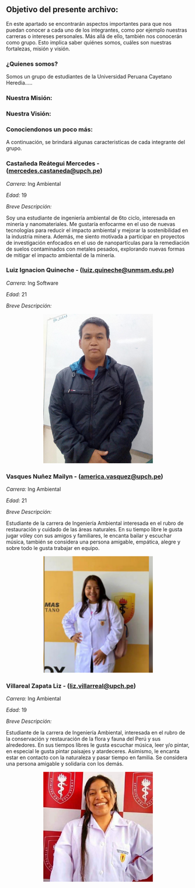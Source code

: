 ## Objetivo del presente archivo: 

En este apartado se encontrarán aspectos importantes para que nos puedan conocer a cada uno de los integrantes, como por ejemplo nuestras carreras o intereses personales. Más allá de ello, también nos conocerán como grupo. Esto implica saber quiénes somos, cuáles son nuestras fortalezas, misión y visión.

### ¿Quienes somos?

Somos un grupo de estudiantes de la Universidad Peruana Cayetano Heredia.....

### Nuestra Misión: 



### Nuestra Visión:


### Conociendonos un poco más: 

A continuación, se brindará algunas caracteristicas de cada integrante del grupo.


### Castañeda Reátegui Mercedes - (mercedes.castaneda@upch.pe)

*Carrera:* Ing Ambiental

*Edad:* 19

*Breve Descripción:*

Soy una estudiante de ingeniería ambiental de 6to ciclo, interesada en minería y nanomateriales. Me gustaría enfocarme en el uso de nuevas tecnologías para reducir el impacto ambiental y mejorar la sostenibilidad en la industria minera. Además, me siento motivada a participar en proyectos de investigación enfocados en el uso de nanopartículas para la remediación de suelos contaminados con metales pesados, explorando nuevas formas de mitigar el impacto ambiental de la minería.

### Luiz Ignacion Quineche - (luiz.quineche@unmsm.edu.pe)

*Carrera:* Ing Software

*Edad:* 21

*Breve Descripción:*






<p align= "center">
  <img src="https://github.com/Liz-30/PROYECTO-DE-INGENIER-A-1-/blob/main/Carpetas_del_Proyecto/Imagenes/B-Fotos%20de%20integrantes/C-Luiz.jpeg" width="300px"/>
</p>






### Vasques Nuñez Mailyn - (america.vasquez@upch.pe)

*Carrera:* Ing Ambiental

*Edad:* 21

*Breve Descripción:* 

Estudiante de la carrera de Ingeniería Ambiental interesada en el rubro de restauración y cuidado de las áreas naturales. En su tiempo libre le gusta jugar vóley con sus amigos y familiares, le encanta bailar y escuchar música, también se considera una persona amigable, empática, alegre y sobre todo le gusta trabajar en equipo.

<p align= "center">
  <img src="https://github.com/Liz-30/PROYECTO-DE-INGENIER-A-1-/blob/main/Carpetas_del_Proyecto/Imagenes/B-Fotos%20de%20integrantes/B-Maylin.png" width="300px"/>
</p>

### Villareal Zapata Liz - (liz.villarreal@upch.pe)

*Carrera:* Ing Ambiental

*Edad:* 19

*Breve Descripción:* 

Estudiante de la carrera de Ingeniería Ambiental, interesada en el rubro de la conservación y restauración de la flora y fauna del Perú y sus alrededores. En sus tiempos libres le gusta escuchar música, leer y/o pintar, en especial le gusta pintar paisajes y atardeceres. Asimismo, le encanta estar en contacto con la naturaleza y pasar tiempo en familia. Se considera una persona amigable y solidaria con los demás.

<p align= "center">
  <img src="https://github.com/Liz-30/PROYECTO-DE-INGENIER-A-1-/blob/main/Carpetas_del_Proyecto/Imagenes/B-Fotos%20de%20integrantes/A-Liz.jpeg" width="300px"/>
</p>



